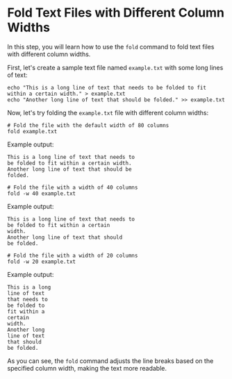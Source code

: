 # Fold Text Files with Different Column Widths

In this step, you will learn how to use the `fold` command to fold text files with different column widths.

First, let's create a sample text file named `example.txt` with some long lines of text:

```
echo "This is a long line of text that needs to be folded to fit within a certain width." > example.txt
echo "Another long line of text that should be folded." >> example.txt
```

Now, let's try folding the `example.txt` file with different column widths:

```
# Fold the file with the default width of 80 columns
fold example.txt
```

Example output:

```
This is a long line of text that needs to
be folded to fit within a certain width.
Another long line of text that should be
folded.
```

```
# Fold the file with a width of 40 columns
fold -w 40 example.txt
```

Example output:

```
This is a long line of text that needs to
be folded to fit within a certain
width.
Another long line of text that should
be folded.
```

```
# Fold the file with a width of 20 columns
fold -w 20 example.txt
```

Example output:

```
This is a long
line of text
that needs to
be folded to
fit within a
certain
width.
Another long
line of text
that should
be folded.
```

As you can see, the `fold` command adjusts the line breaks based on the specified column width, making the text more readable.
